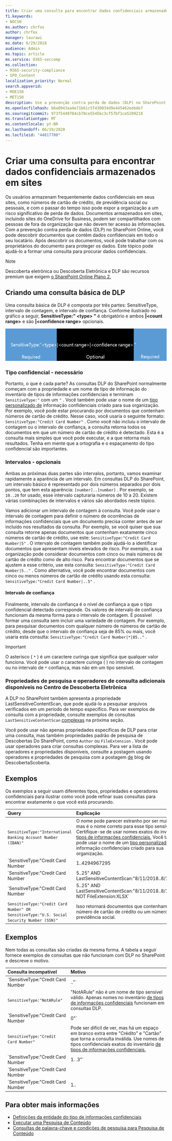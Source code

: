 ```yaml
---
title: Criar uma consulta para encontrar dados confidenciais armazenados em sites
f1.keywords:
- NOCSH
ms.author: chrfox
author: chrfox
manager: laurawi
ms.date: 6/29/2018
audience: Admin
ms.topic: article
ms.service: O365-seccomp
ms.collection:
- M365-security-compliance
- SPO_Content
localization_priority: Normal
search.appverid:
- MOE150
- MET150
description: Use a prevenção contra perda de dados (DLP) no SharePoint Online para descobrir documentos que contêm dados confidenciais em todo o locatário.
ms.openlocfilehash: b6a0943aa4e71b61c5f430034d9e445462eebde7
ms.sourcegitcommit: 973f5449784cb70ce5545bc3cf57bf1ce5209218
ms.translationtype: MT
ms.contentlocale: pt-BR
ms.lasthandoff: 06/19/2020
ms.locfileid: "44817700"
---
```

# <a name="form-a-query-to-find-sensitive-data-stored-on-sites"></a>Criar uma consulta para encontrar dados confidenciais armazenados em sites

Os usuários armazenam frequentemente dados confidenciais em seus sites, como números de cartão de crédito, de previdência social ou pessoais, e com o passar do tempo isso pode expor a organização a um risco significativo de perda de dados. Documentos armazenados em sites, incluindo sites do OneDrive for Business, podem ser compartilhados com pessoas de fora da organização que não devem ter acesso às informações. Com a prevenção contra perda de dados (DLP) no SharePoint Online, você pode descobrir documentos que contêm dados confidenciais em todo o seu locatário. Após descobrir os documentos, você pode trabalhar com os proprietários do documento para proteger os dados. Este tópico pode ajudá-lo a formar uma consulta para procurar dados confidenciais.
  
> [!NOTE]
> Descoberta eletrônica ou Descoberta Eletrônica e DLP são recursos premium que exigem [o SharePoint Online Plano 2.](https://go.microsoft.com/fwlink/?LinkId=510080) 
  
## <a name="forming-a-basic-dlp-query"></a>Criando uma consulta básica de DLP

Uma consulta básica de DLP é composta por três partes: SensitiveType, intervalo de contagem, e intervalo de confiança. Conforme ilustrado no gráfico a seguir, **SensitiveType:" \<type\> "** é obrigatório e ambos **|\<count range\>** e são **|\<confidence range\>** opcionais. 
  
![Consulta de exemplo dividida em necessária e opcional](../media/DLP-query-example-text.png)
  
### <a name="sensitive-type---required"></a>Tipo confidencial - necessário

Portanto, o que é cada parte? As consultas DLP do SharePoint normalmente começam com a propriedade e um nome de tipo de informação do inventário de tipos de informações confidenciais e terminam `SensitiveType:"` com um [](https://go.microsoft.com/fwlink/?LinkID=509999) `"` . Você também pode usar o nome de um [tipo personalizado de](create-a-custom-sensitive-information-type.md) informação confidenciais criado para sua organização. Por exemplo, você pode estar procurando por documentos que contenham números de cartão de crédito. Nesse caso, você usaria o seguinte formato:  `SensitiveType:"Credit Card Number"` . Como você não incluiu o intervalo de contagem ou o intervalo de confiança, a consulta retorna todos os documentos em que um número de cartão de crédito é detectado. Esta é a consulta mais simples que você pode executar, e a que retorna mais resultados. Tenha em mente que a ortografia e o espaçamento do tipo confidencial são importantes. 
  
### <a name="ranges---optional"></a>Intervalos - opcionais

Ambas as próximas duas partes são intervalos, portanto, vamos examinar rapidamente a aparência de um intervalo. Em consultas DLP do SharePoint, um intervalo básico é representado por dois números separados por dois pontos, que tem esta aparência:  `[number]..[number]` . Por exemplo, se  `10..20` for usado, esse intervalo capturaria números de 10 a 20. Existem várias combinações de intervalos e vários são abordados neste tópico. 
  
Vamos adicionar um intervalo de contagem à consulta. Você pode usar o intervalo de contagem para definir o número de ocorrências de informações confidenciais que um documento precisa conter antes de ser incluído nos resultados da consulta. Por exemplo, se você quiser que sua consulta retorne apenas documentos que contenham exatamente cinco números de cartão de crédito, use este:  `SensitiveType:"Credit Card Number|5"` . O intervalo de contagem também pode ajudá-lo a identificar documentos que apresentam níveis elevados de risco. Por exemplo, a sua organização pode considerar documentos com cinco ou mais números de cartão de crédito como de alto risco. Para encontrar documentos que se ajustem a esse critério, use esta consulta:  `SensitiveType:"Credit Card Number|5.."` . Como alternativa, você pode encontrar documentos com cinco ou menos números de cartão de crédito usando esta consulta:  `SensitiveType:"Credit Card Number|..5"` . 
  
#### <a name="confidence-range"></a>Intervalo de confiança

Finalmente, intervalo de confiança é o nível de confiança a que o tipo confidencial detectado corresponde. Os valores de intervalo de confiança funcionam da mesma forma para o intervalo de contagem. É possível formar uma consulta sem incluir uma variedade de contagem. Por exemplo, para pesquisar documentos com qualquer número de números de cartão de crédito, desde que o intervalo de confiança seja de 85% ou mais, você usaria esta consulta:  `SensitiveType:"Credit Card Number|*|85.."` . 
  
> [!IMPORTANT]
> O asterisco ( `*` ) é um caractere curinga que significa que qualquer valor funciona. Você pode usar o caractere curinga ( ) no intervalo de contagem ou no intervalo de `*` confiança, mas não em um tipo sensível. 
  
### <a name="additional-query-properties-and-search-operators-available-in-the-ediscovery-center"></a>Propriedades de pesquisa e operadores de consulta adicionais disponíveis no Centro de Descoberta Eletrônica

A DLP no SharePoint também apresenta a propriedade LastSensitiveContentScan, que pode ajudá-lo a pesquisar arquivos verificados em um período de tempo específico. Para ver exemplos de consulta com a propriedade, consulte exemplos de consultas  `LastSensitiveContentScan` [complexas](#examples-of-complex-queries) na próxima seção. 
  
Você pode usar não apenas propriedades específicas de DLP para criar uma consulta, mas também propriedades padrão de pesquisa de Descobertas Do SharePoint, como  `Author` ou  `FileExtension` . Você pode usar operadores para criar consultas complexas. Para ver a lista de operadores e propriedades disponíveis, consulte a postagem usando operadores e propriedades de pesquisa com a postagem [de](https://go.microsoft.com/fwlink/?LinkId=510093) blog de DescobertaScoberta. 
  
## <a name="examples-of-complex-queries"></a>Exemplos

Os exemplos a seguir usam diferentes tipos, propriedades e operadores confidenciais para ilustrar como você pode refinar suas consultas para encontrar exatamente o que você está procurando.
  
|**Query**|**Explicação**|
|:-----|:-----|
| `SensitiveType:"International Banking Account Number (IBAN)"` <br/> |O nome pode parecer estranho por ser muito longo, mas é o nome correto para esse tipo sensível. Certifique-se de usar nomes exatos do inventário [de tipos de informações confidenciais.](https://go.microsoft.com/fwlink/?LinkID=509999) Você também pode usar o nome de um [tipo personalizado de](create-a-custom-sensitive-information-type.md) informação confidenciais criado para sua organização.  <br/> |
| `SensitiveType:"Credit Card Number|1..4294967295|1..100"` <br/> |Isso retorna documentos com pelo menos uma combinação com o tipo sensível "Número de cartão de crédito". Os valores para cada intervalo são os respectivos valores mínimo e máximo. Uma maneira mais simples de escrever essa consulta  `SensitiveType:"Credit Card Number"` é, mas qual é a diversão disso?  <br/> |
| `SensitiveType:"Credit Card Number| 5..25" AND LastSensitiveContentScan:"8/11/2018..8/13/2018"` <br/> |Isso retorna documentos com 5 a 25 números de cartão de crédito que foram verificados de 11 de agosto de 2018 a 13 de agosto de 2018.  <br/> |
| `SensitiveType:"Credit Card Number| 5..25" AND LastSensitiveContentScan:"8/11/2018..8/13/2018" NOT FileExtension:XLSX` <br/> |Isso retorna documentos com 5 a 25 números de cartão de crédito que foram verificados de 11 de agosto de 2018 a 13 de agosto de 2018. Os arquivos com uma extensão XLSX não são incluídos nos resultados da consulta.  `FileExtension` é uma das muitas propriedades que você pode incluir em uma consulta. Para obter mais informações, consulte Usando operadores e [propriedades de pesquisa com Descobertas e Descobertas.](https://go.microsoft.com/fwlink/?LinkId=510093)  <br/> |
| `SensitiveType:"Credit Card Number" OR SensitiveType:"U.S. Social Security Number (SSN)"` <br/> |Isso retornará documentos que contenham um número de cartão de crédito ou um número de previdência social.  <br/> |
   
## <a name="examples-of-queries-to-avoid"></a>Exemplos

Nem todas as consultas são criadas da mesma forma. A tabela a seguir fornece exemplos de consultas que não funcionam com DLP no SharePoint e descreve o motivo.
  
|**Consulta incompatível**|**Motivo**|
|:-----|:-----|
| `SensitiveType:"Credit Card Number|.."` <br/> |Você deve adicionar pelo menos um serviço.  <br/> |
| `SensitiveType:"NotARule"` <br/> |"NotARule" não é um nome de tipo sensível válido. Apenas nomes no inventário [de tipos de informações confidenciais](https://go.microsoft.com/fwlink/?LinkID=509999) funcionam em consultas DLP.  <br/> |
| `SensitiveType:"Credit Card Number|0"` <br/> |Zero não é válido como o valor mínimo ou o valor máximo em um intervalo.  <br/> |
| `SensitiveType:"Credit Card Number"` <br/> |Pode ser difícil de ver, mas há um espaço em branco extra entre "Crédito" e "Cartão" que torna a consulta inválida. Use nomes de tipos confidenciais exatos do inventário [de tipos de informações confidenciais.](https://go.microsoft.com/fwlink/?LinkID=509999)  <br/> |
| `SensitiveType:"Credit Card Number|1. .3"` <br/> |A parte de dois pontos não deve ser separada por um espaço.  <br/> |
| `SensitiveType:"Credit Card Number| |1..|80.."` <br/> |Há muitos delimitadores de pipe (|). Siga este formato em vez disso: `SensitiveType: "Credit Card Number|1..|80.."` <br/> |
| `SensitiveType:"Credit Card Number|1..|80..101"` <br/> |Como os valores de confiança representam uma porcentagem, eles não podem exceder 100. Escolha um número de 1 a 100 em vez disso.  <br/> |
   
## <a name="for-more-information"></a>Para obter mais informações

- [Definições da entidade do tipo de informações confidenciais](sensitive-information-type-entity-definitions.md)
- [Executar uma Pesquisa de Conteúdo](content-search.md)
- [Consultas de palavra-chave e condições de pesquisa para Pesquisa de Conteúdo](keyword-queries-and-search-conditions.md)
  


